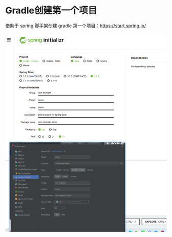 # Gradle创建第一个项目

借助于 spring 脚手架创建 gradle 第一个项目：https://start.spring.io/

![image-20240414171608997](03Gradle创建第一个项目.assets/image-20240414171608997.png)